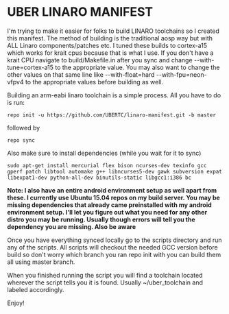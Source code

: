 UBER LINARO MANIFEST
===========

I'm trying to make it easier for folks to build LINARO toolchains so I created this manifest. The method of building is the traditional aosp way but with ALL Linaro components/patches etc. I tuned these builds to cortex-a15 which works for krait cpus because that is what I use.  If you don't have a krait CPU navigate to build/Makefile.in after you sync and change --with-tune=cortex-a15 to the appropriate value.  You may also want to change the other values on that same line like --with-float=hard --with-fpu=neon-vfpv4 to the appropriate values before building as well.

Building an arm-eabi linaro toolchain is a simple process. All you have to do is run:

    repo init -u https://github.com/UBERTC/linaro-manifest.git -b master 

followed by

    repo sync

Also make sure to install dependencies (while you wait for it to sync)

    sudo apt-get install mercurial flex bison ncurses-dev texinfo gcc gperf patch libtool automake g++ libncurses5-dev gawk subversion expat libexpat1-dev python-all-dev binutils-static libgcc1:i386 bc

**Note: I also have an entire android environment setup as well apart from these.  I currently use Ubuntu 15.04 repos on my build server.  You may be missing dependencies that already came preinstalled with my android environment setup.  I'll let you figure out what you need for any other distro you may be running. Usually though errors will tell you the dependency you are missing. Also be aware**

Once you have everything synced locally go to the scripts directory and run any of the scripts. All scripts will checkout the needed GCC version before build so don't worry which branch you ran repo init with you can build them all using master branch.

When you finished running the script you will find a toolchain located wherever the script tells you it is found.  Usually ~/uber_toolchain and labeled accordingly.

Enjoy!
